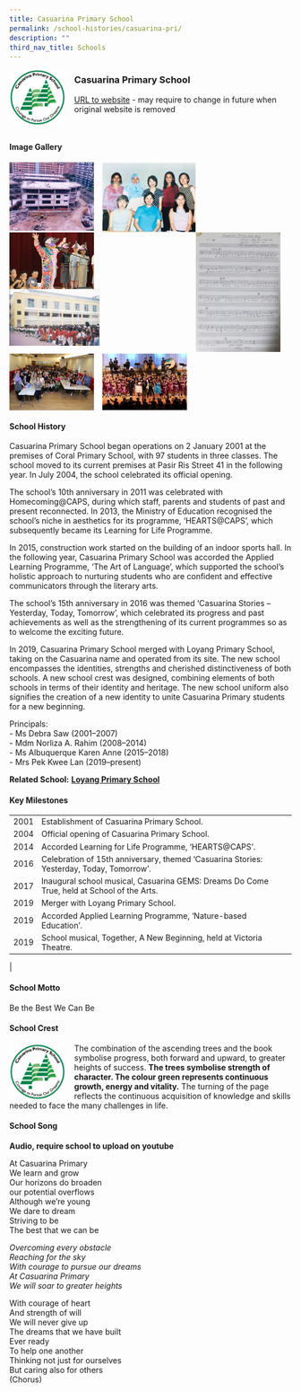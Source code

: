 ```yaml
---
title: Casuarina Primary School
permalink: /school-histories/casuarina-pri/
description: ""
third_nav_title: Schools
---
```

<img src="/images/casuarinapri1.png" style="width:20%;margin-right:15px;" align = "left">

### **Casuarina Primary School**
[URL to website](http://www.casuarinapri.moe.edu.sg/) - may require to change in future when original website is removed

<br clear="left">

#### **Image Gallery**

<p><a href="https://d1yxymztqoj7qn.amplifyapp.com/images/casuarinapri2.jpg">  
<img src="/images/casuarinapri2.jpg" style="width:30%;margin-right:15px;" align = "left">
</a></p>

<p><a href="https://d1yxymztqoj7qn.amplifyapp.com/images/casuarinapri3.jpg">  
<img src="/images/casuarinapri3.jpg" style="width:33%;margin-right:15px;" align = "left">
</a></p>

<p><a href="https://d1yxymztqoj7qn.amplifyapp.com/images/casuarinapri4.jpg">  
<img src="/images/casuarinapri4.jpg" style="width:30%;margin-right:20px;" align = "right">
</a></p>

<p><a href="https://d1yxymztqoj7qn.amplifyapp.com/images/casuarinapri5.jpg">  
<img src="/images/casuarinapri5.jpg" style="width:30%;margin-right:15px;" align = "left">
</a></p>

<p><a href="https://d1yxymztqoj7qn.amplifyapp.com/images/casuarinapri6.jpg">  
<img src="/images/casuarinapri6.jpg" style="width:32%;margin-right:15px;" align = "left">
</a></p>

<br clear="left">

<p><a href="https://d1yxymztqoj7qn.amplifyapp.com/images/casuarinapri7.jpg">  
<img src="/images/casuarinapri7.jpg" style="width:30%;margin-right:15px;" align = "left">
</a></p>

<p><a href="https://d1yxymztqoj7qn.amplifyapp.com/images/casuarinapri8.jpg">  
<img src="/images/casuarinapri8.jpg" style="width:30%;margin-right:15px;" align = "left">
</a></p>

<br clear="left">

#### **School History**
Casuarina Primary School began operations on 2 January 2001 at the premises of Coral Primary School, with 97 students in three classes. The school moved to its current premises at Pasir Ris Street 41 in the following year. In July 2004, the school celebrated its official opening.

The school’s 10th anniversary in 2011 was celebrated with Homecoming@CAPS, during which staff, parents and students of past and present reconnected. In 2013, the Ministry of Education recognised the school’s niche in aesthetics for its programme, ‘HEARTS@CAPS’, which subsequently became its Learning for Life Programme.

In 2015, construction work started on the building of an indoor sports hall. In the following year, Casuarina Primary School was accorded the Applied Learning Programme, ‘The Art of Language’, which supported the school’s holistic approach to nurturing students who are confident and effective communicators through the literary arts.

The school’s 15th anniversary in 2016 was themed ‘Casuarina Stories – Yesterday, Today, Tomorrow’, which celebrated its progress and past achievements as well as the strengthening of its current programmes so as to welcome the exciting future. 

In 2019, Casuarina Primary School merged with Loyang Primary School, taking on the Casuarina name and operated from its site. The new school encompasses the identities, strengths and cherished distinctiveness of both schools. A new school crest was designed, combining elements of both schools in terms of their identity and heritage. The new school uniform also signifies the creation of a new identity to unite Casuarina Primary students for a new beginning.

Principals:<br>
\- Ms Debra Saw (2001–2007)<br>
\- Mdm Norliza A. Rahim (2008–2014)<br>
\- Ms Albuquerque Karen Anne (2015–2018)<br>
\- Mrs Pek Kwee Lan (2019–present)

**Related School:** **[Loyang Primary School](https://d1yxymztqoj7qn.amplifyapp.com/school-histories/loyang-pri/)** 

#### **Key Milestones**

|  |  |
|:---:|---|
| 2001 | Establishment of Casuarina Primary School. |
| 2004 | Official opening of Casuarina Primary School. |
| 2014 | Accorded Learning for Life Programme, ‘HEARTS@CAPS’. |
| 2016 | Celebration of 15th anniversary, themed ‘Casuarina Stories: Yesterday, Today, Tomorrow’. |
| 2017 | Inaugural school musical, Casuarina GEMS: Dreams Do Come True, held at School of the Arts. |
| 2019 | Merger with Loyang Primary School. |
| 2019 | Accorded Applied Learning Programme, ‘Nature-based Education’. |
| 2019 | School musical, Together, A New Beginning, held at Victoria Theatre. |
|

#### **School Motto**
Be the Best We Can Be

#### **School Crest**
<img src="/images/casuarinapri1.png" style="width:20%;margin-right:15px;" align = "left">

The combination of the ascending trees and the book symbolise progress, both forward and upward, to greater heights of success. **The trees symbolise strength of character. The colour green represents continuous growth, energy and vitality.** The turning of the page reflects the continuous acquisition of knowledge and skills needed to face the many challenges in life.

#### **School Song**
**Audio, require school to upload on youtube**

At Casuarina Primary<br>
We learn and grow<br>
Our horizons do broaden<br>
our potential overflows<br>
Although we’re young<br>
We dare to dream<br>
Striving to be<br>
The best that we can be

_Overcoming every obstacle_<br>
_Reaching for the sky_<br>
_With courage to pursue our dreams_<br>
_At Casuarina Primary_<br>
_We will soar to greater heights_

With courage of heart<br>
And strength of will<br>
We will never give up<br>
The dreams that we have built<br>
Ever ready<br>
To help one another<br>
Thinking not just for ourselves<br>
But caring also for others<br>
(Chorus)